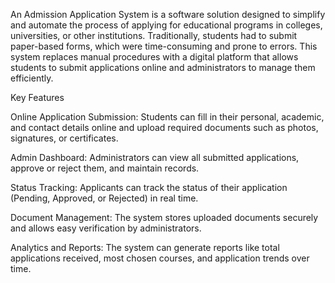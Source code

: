 An Admission Application System is a software solution designed to simplify and automate the process of applying for educational programs in colleges, universities, or other institutions. Traditionally, students had to submit paper-based forms, which were time-consuming and prone to errors. This system replaces manual procedures with a digital platform that allows students to submit applications online and administrators to manage them efficiently.

Key Features

Online Application Submission: Students can fill in their personal, academic, and contact details online and upload required documents such as photos, signatures, or certificates.

Admin Dashboard: Administrators can view all submitted applications, approve or reject them, and maintain records.

Status Tracking: Applicants can track the status of their application (Pending, Approved, or Rejected) in real time.

Document Management: The system stores uploaded documents securely and allows easy verification by administrators.

Analytics and Reports: The system can generate reports like total applications received, most chosen courses, and application trends over time.
